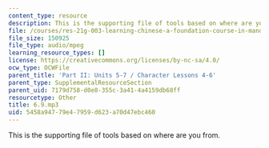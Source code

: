 ```yaml
---
content_type: resource
description: This is the supporting file of tools based on where are you from.
file: /courses/res-21g-003-learning-chinese-a-foundation-course-in-mandarin-spring-2011/5458a94779e47959d623a70d47ebc460_6.9.mp3
file_size: 150925
file_type: audio/mpeg
learning_resource_types: []
license: https://creativecommons.org/licenses/by-nc-sa/4.0/
ocw_type: OCWFile
parent_title: 'Part II: Units 5-7 / Character Lessons 4-6'
parent_type: SupplementalResourceSection
parent_uid: 7179d758-d0e8-355c-3a41-4a4159db68ff
resourcetype: Other
title: 6.9.mp3
uid: 5458a947-79e4-7959-d623-a70d47ebc460
---
```

This is the supporting file of tools based on where are you from.